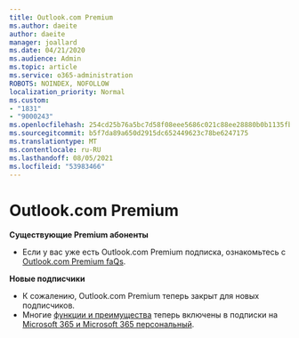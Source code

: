 ```yaml
---
title: Outlook.com Premium
ms.author: daeite
author: daeite
manager: joallard
ms.date: 04/21/2020
ms.audience: Admin
ms.topic: article
ms.service: o365-administration
ROBOTS: NOINDEX, NOFOLLOW
localization_priority: Normal
ms.custom:
- "1831"
- "9000243"
ms.openlocfilehash: 254cd25b76a5bc7d58f08eee5686c021c88ee28880b0b1135fba8e2119355721
ms.sourcegitcommit: b5f7da89a650d2915dc652449623c78be6247175
ms.translationtype: MT
ms.contentlocale: ru-RU
ms.lasthandoff: 08/05/2021
ms.locfileid: "53983466"
---
```

# <a name="outlookcom-premium"></a>Outlook.com Premium

**Существующие Premium абоненты**

- Если у вас уже есть Outlook.com Premium подписка, ознакомьтесь с [Outlook.com Premium faQs](https://support.office.com/article/cd5f03f6-1407-456a-9410-f8f24804746b?wt.mc_id=Office_Outlook_com_Alchemy).

**Новые подписчики**

- К сожалению, Outlook.com Premium теперь закрыт для новых подписчиков.
- Многие [функции и преимущества](https://support.office.com/article/78c6089c-7faf-44f5-82e2-efa9ebb921d2?wt.mc_id=Office_Outlook_com_Alchemy) теперь включены в подписки на [Microsoft 365 и Microsoft 365 персональный](https://go.microsoft.com/fwlink/?linkid=2017122).